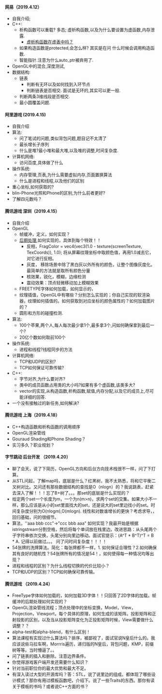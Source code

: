#### 网易（2019.4.12）

- 自我介绍;
- C++: 
  - 析构函数可以重载? 多态; 虚析构函数,以及为什么要设置为虚函数,内存泄露.
    - [虚析构函数在虚表中吗？](https://blog.csdn.net/F_cff/article/details/79690470)
  - 如果构造函数是protected,会怎么样?  其实是在问  什么时候会调用构造函数.
  - 智能指针.注意为什么auto_ptr被弃用了.
- OpenGL中的混合,深度测试,
- 数据结构:
  - 链表
    - 判断有无环以及如何找到入环节点
    - 判断链表是否相交. 面试是无环的,其实可以更一般.
  - 判断两条3维线段是否相交.
  - 最小圆覆盖问题.

#### 阿里游戏 (2019.4.15)

- 自我介绍
- 算法:
  - 问了笔试的问题,类似背包问题,题目记不太清了
  - 最长增长子序列
  - 什么是堆?最小堆和最大堆,以及堆的调整,时间复杂度.
- 计算机网络:
  - 访问百度,具体做了什么
- 操作系统:
  - 内存管理,页表,为什么需要虚拟内存,页面置换算法
  - 什么是进程和线程,以及他们的区别
- 重心坐标,如何获取的?
- blin-Phone光照和Phone的区别,为什么前者更好?
- 了解四元数吗？

#### 腾讯游戏 深圳（2019.4.15）

- 自我介绍
- OpenGL
  - 帧缓冲，定义，如何实现？
  - [后期处理](https://learnopengl-cn.github.io/04%20Advanced%20OpenGL/05%20Framebuffers/),如何实现的，具体到每个特效！！
    - 反相，FragColor = vec4(vec3(1.0 - texture(screenTexture, TexCoords)), 1.0); 将从屏幕纹理坐标中取颜色值，再用1.0减去它，对它进行反相。
    - 灰度， 移除场景中除了黑白灰以外所有的颜色，让整个图像灰度化。最简单的方法就是取所有颜色分量
    - 核效果，锐化，模糊，边缘检测
    - 震动效果：顶点轻微移动加上模糊效果
  - FREETYPE字体如何加载，如何显示的，
  - 纹理插值，OpenGL中有哪些？分别怎么实现的；你自己实现的软渲染器，纹理如何插值的。如何获取到对应坐标的颜色属性的？如何加载图片的？
  - 圆形和方形的碰撞检测.
- 算法:
  - 100个苹果,两个人,每人每次最少拿1个,最多拿3个,问如何确保拿到最后一个?
  - 20亿个数如何取前100个
- 操作系统:
  - 进程和线程?线程同步的方法
- 计算机网络:
  - TCP和UDP的区别?
  - TCP如何保证可靠传输?
- C++:
  - 字节对齐,为什么要对齐?
  - 类中的成员函数占用类的大小吗?如果有多个虚函数,该类多大?
  - vector的实现,从构造函数,析构函数,赋值,内存分配,以及它的成员上,尽可能详细的回答.
- 一个没有接触过的新任务,如何解决?


#### 腾讯游戏 上海（2019.4.18）
- C++构造函数和析构函数的调用顺序
- OpenGL渲染管线
- Gouraud Shading和Phone Shading？
- 实习多久？职业规划？

#### 字节跳动 后台开发 （2019.4.20）
- 聊了会天，说了下简历，OpenGL方向和后台方向技术栈很不一样，问了下打算。
- 从STL问起，了解map吗，底层是什么？红黑树，我不太熟悉，将和它平衡二叉树对比。又问还有那些数据结构的查找是O（nlogn）的？我说跳表，赶紧去深入了解！！！忘了B+树了。。。那set的底层是什么实现的？
- 给定两个set一个长度为m，一个为n(m>n)，求两个set的交集。如果大小不一样，那么应该是从小的set里面找大的set，还是说大的set里边找小的set。时间复杂度分别为O(nlogm),O(mlogn). 线性和对数谁增长的更快？考虑求导，，    回归基础，问的很细节。
- 算法，''aaa bbb ccc"->"ccc bbb aaa" 如何实现？我最开始是根据istringstream分割空格，然后将每个单词放在栈里边。改进思路：从头尾两个子字符串依次交换，头尾分别向里边移动。面试官提示：(A^T * B^T)^T = B * A. 记得以前做过。。。 问了问时间复杂度！！！！
- 54张牌的洗牌算法。简化：每张牌都不一样，1. 如何保证合理性？2.如何确保其有良好的随机性？54张牌所有的情况是54！，如何使得每一种情况均等出现？ 
- 进程和线程的区别？为什么线程切换的代价比较小？
- TCP和UDP的区别？TCP如何确保可靠传输。

#### 腾讯游戏 （2019.4.24）

- FreeType字体如何加载的，如何加载3D字体！！只回答了2D字体的加载。帧缓冲的后期处理如何实现的？
- OpenGL渲染管线流程；顶点处理中的坐标变换，Model，View，Projection，Viewport，每个具体的原理，如何生成的该矩阵。投影矩阵和正射投影的区别，以及当从投影矩阵变化为正投影矩阵时候，View需要做什么调整？？
- alpha-test和alpha-blend，有什么区别！
- 算法课程有实现过什么算法吗？排序，被鄙视了，面试官说N皇后什么的。我应该说些马拉车啊，Morrris遍历，递归版的N皇后，背包问题，KMP，前缀树等等。当时懵逼了。。
- 问了链表的插入和删除。注意边界条件。
- 你觉得游戏客户端开发还需要什么知识？
- 针对当前职位你的最大优势和最大不足。
- 有深入读过大型的开源库吗？答：STL，说了说里边的组成。都体现了哪些设计模式？那你有用过模板函数吧，介绍下。说了一些Traits的东西。那你有读关于模板的书吗？或者说C++方面的书？


